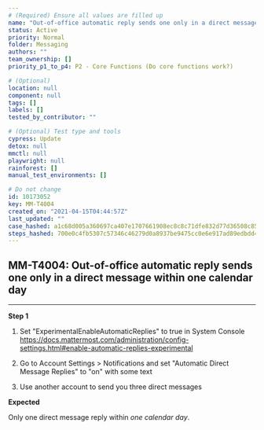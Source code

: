 ```yaml
---
# (Required) Ensure all values are filled up
name: "Out-of-office automatic reply sends one only in a direct message within one calendar day"
status: Active
priority: Normal
folder: Messaging
authors: ""
team_ownership: []
priority_p1_to_p4: P2 - Core Functions (Do core functions work?)

# (Optional)
location: null
component: null
tags: []
labels: []
tested_by_contributor: ""

# (Optional) Test type and tools
cypress: Update
detox: null
mmctl: null
playwright: null
rainforest: []
manual_test_environments: []

# Do not change
id: 10173052
key: MM-T4004
created_on: "2021-04-15T04:44:57Z"
last_updated: ""
case_hashed: a1c68d005a360697ca407e1707661908ec8c8c71dfe832d77d36508c8595b0fd3e1d4844af58bfaec18981227b79a734
steps_hashed: 700e0c4fb5307c57346c46279d0a8937be9475cc0e6e917ad89edbdd44120b8e1c3b40810a4ddff165201c64bc50c57d
---
```


<!-- (Auto-generated) Based on frontmatter's "key" and "name" -->

## MM-T4004: Out-of-office automatic reply sends one only in a direct message within one calendar day

---

**Step 1**

1. Set "ExperimentalEnableAutomaticReplies" to true in System Console <https://docs.mattermost.com/administration/config-settings.html#enable-automatic-replies-experimental>

2. Go to Account Settings > Notifications and set "Automatic Direct Message Replies" to "on" with some text

3. Use another account to send you three direct messages

**Expected**

Only one direct message reply within _one calendar day_.
